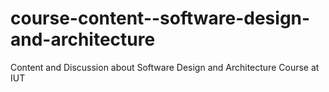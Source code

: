 # course-content--software-design-and-architecture
Content and Discussion about Software Design and Architecture Course at IUT
